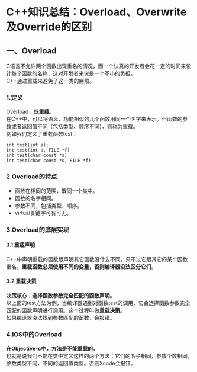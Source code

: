 # C++知识总结：Overload、Overwrite及Override的区别

## 一、Overload
C语言不允许两个函数出现重名的情况，而一个认真的开发者会花一定的时间来设计每个函数的名称，这对开发者来说是一个不小的负担。  
C++通过重载来避免了这一类的麻烦。

### 1.定义
Overload，既**重载**。  
在C++中，可以将语义、功能相似的几个函数用同一个名字来表示。但函数的参数或者返回值不同（包括类型、顺序不同），则称为重载。  
例如我们定义了重载函数test：
```
int test(int a);
int test(int a, FILE *f)
int test(char const *s)
int test(char const *s, FILE *f)
```

### 2.Overload的特点

- 函数在相同的范围，既同一个类中。
- 函数的名字相同。
- 参数不同，包括类型、顺序。
- virtual关键字可有可无。

### 3.Overload的底层实现

#### 3.1 重载声明
C++中声明重载的函数跟声明其它函数没什么不同。只不过它跟其它的某个函数重名。**重载函数必须使用不同的变量，否则编译器没法区分它们**。

#### 3.2 重载决策
**决策核心：选择函数参数完全匹配的函数声明。**  
以上面的test方法为例，当编译器遇到对函数test的调用，它会选择函数参数完全匹配的函数声明进行调用。这个过程叫做**重载决策**。  
如果编译器没法找到参数匹配的函数，会报错。

### 4.iOS中的Overload
**在Objective-c中，方法是不能重载的。**  
也就是说我们不能在类中定义这样的两个方法：它们的名子相同，参数个数相同，参数类型不同，不同的返回值类型。否则Xcode会报错。
